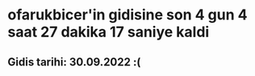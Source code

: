 # ofarukbicer'in gidisine son 4 gun 4 saat 27 dakika 17 saniye kaldi

## Gidis tarihi: 30.09.2022 :(